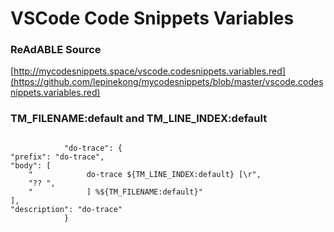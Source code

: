 
# VSCode Code Snippets Variables


### ReAdABLE Source

[http://mycodesnippets.space/vscode.codesnippets.variables.red](https://github.com/lepinekong/mycodesnippets/blob/master/vscode.codesnippets.variables.red)


### TM_FILENAME:default and TM_LINE_INDEX:default



```

            "do-trace": {
"prefix": "do-trace",
"body": [
    "            do-trace ${TM_LINE_INDEX:default} [\r",
    "?? ",
    "            ] %${TM_FILENAME:default}"
],
"description": "do-trace"
            }	            
        
```



